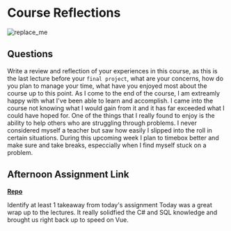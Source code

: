 # Course Reflections

![replace_me](https://codeworks.blob.core.windows.net/public/assets/img/illustrations/placeholder.svg)

## Questions

Write a review and reflection of your experiences in this course, as this is the last lecture before your `final project`, what are your concerns, how do you plan to manage your time, what have you enjoyed most about the course up to this point.
As I come to the end of the course, I am extreamly happy with what I've been able to learn and accomplish.  I came into the course not knowing what I would gain from it and it has far exceeded what I could have hoped for. One of the things that I really found to enjoy is the ability to help others who are struggling through problems. I never considered myself a teacher but saw how easily I slipped into the roll in certain situations.  During this upcoming week I plan to timebox better and make sure and take breaks, especcially when I find myself stuck on a problem.
## Afternoon Assignment Link

**[Repo](https://github.com/CodeWorks-FullStack/latewinter-22-GoodEats)**

Identify at least 1 takeaway from today's assignment
Today was a great wrap up to the lectures. It really solidfied the C# and SQL knowledge and brought us right back up to speed on Vue.